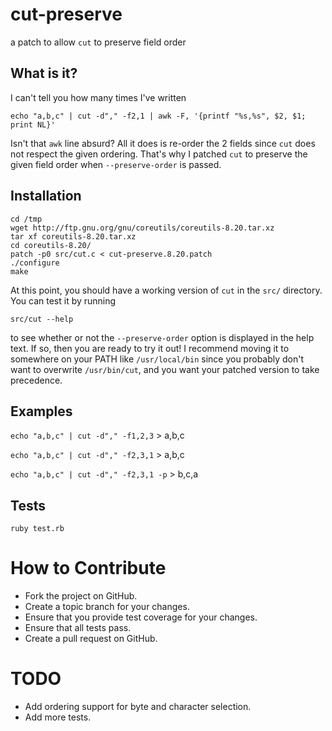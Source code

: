 cut-preserve
============

a patch to allow `cut` to preserve field order

What is it?
-----------

I can't tell you how many times I've written

`echo "a,b,c" | cut -d"," -f2,1 | awk -F, '{printf "%s,%s", $2, $1; print NL}'`

Isn't that `awk` line absurd? All it does is re-order the 2 fields since `cut`
does not respect the given ordering. That's why I patched `cut` to preserve
the given field order when `--preserve-order` is passed.

Installation
------------

`cd /tmp`  
`wget http://ftp.gnu.org/gnu/coreutils/coreutils-8.20.tar.xz`  
`tar xf coreutils-8.20.tar.xz`  
`cd coreutils-8.20/`  
`patch -p0 src/cut.c < cut-preserve.8.20.patch`  
`./configure`  
`make`  

At this point, you should have a working version of `cut` in the `src/`
directory. You can test it by running

`src/cut --help`

to see whether or not the `--preserve-order` option is displayed in the help
text. If so, then you are ready to try it out! I recommend moving it to
somewhere on your PATH like `/usr/local/bin` since you probably don't want to
overwrite `/usr/bin/cut`, and you want your patched version to take precedence.

Examples
--------

`echo "a,b,c" | cut -d"," -f1,2,3` > a,b,c

`echo "a,b,c" | cut -d"," -f2,3,1` > a,b,c

`echo "a,b,c" | cut -d"," -f2,3,1 -p` > b,c,a

Tests
-----

`ruby test.rb`

How to Contribute
=================

* Fork the project on GitHub.
* Create a topic branch for your changes.
* Ensure that you provide test coverage for your changes.
* Ensure that all tests pass.
* Create a pull request on GitHub.

TODO
====

* Add ordering support for byte and character selection.
* Add more tests.
